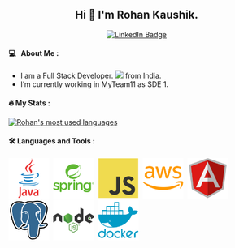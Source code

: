<div id="header" align="center">
  <h2> Hi 👋 I'm Rohan Kaushik.</h2>
  <div id="badges">
    <a href="https://www.linkedin.com/in/rohan-kaushik-30356814b/">
      <img src="https://img.shields.io/badge/LinkedIn-blue?style=for-the-badge&logo=linkedin&logoColor=white" alt="LinkedIn Badge"/>
    </a>
  </div>
</div>

#### 💻 &nbsp; About Me :
- I am a Full Stack Developer.
 <img src="https://media.giphy.com/media/WUlplcMpOCEmTGBtBW/giphy.gif" width="30"> from India.
- I’m currently working in MyTeam11 as SDE 1.

#### :fire: My Stats :
<a href="https://github.com/iamrohankaushik">
  <img align="center" src="https://github-readme-stats.vercel.app/api/top-langs/?username=sudheerj&theme=light&count_private=true&layout=compact" width="205" alt="Rohan's most used languages" />
</a>
<!-- <a href="https://github.com/iamrohankaushik">
 <img align="center" src="https://github-readme-stats.vercel.app/api?username=iamrohankaushik&show_icons=true&theme=light&line_height=27&include_all_commits=true&count_private=true&hide=issues,prs,contribs" width="350" alt="iamrohankaushik's github stats"/>
</a> -->

#### :hammer_and_wrench: Languages and Tools :
<div>
  <img src="https://github.com/devicons/devicon/blob/master/icons/java/java-original-wordmark.svg" title="Java" alt="Java" width="80" height="80"/>&nbsp;
  <img src="https://github.com/devicons/devicon/blob/master/icons/spring/spring-original-wordmark.svg" title="Spring" alt="Spring" width="80" height="80"/>&nbsp;
  <img src="https://github.com/devicons/devicon/blob/master/icons/javascript/javascript-original.svg" title="JavaScript" alt="JavaScript" width="80" height="80"/>&nbsp;
  <img src="https://github.com/devicons/devicon/blob/master/icons/amazonwebservices/amazonwebservices-plain-wordmark.svg" title="AWS" alt="AWS" width="80" height="80"/>&nbsp;
  <img src="https://github.com/devicons/devicon/blob/master/icons/angularjs/angularjs-original.svg" title="Angular" alt="Angular" width="80" height="80"/>&nbsp;
  <img src="https://github.com/devicons/devicon/blob/master/icons/postgresql/postgresql-original.svg" title="Postgresql" alt="Postgresql" width="80" height="80"/>&nbsp;
    <img src="https://github.com/devicons/devicon/blob/master/icons/nodejs/nodejs-original-wordmark.svg" title="NodeJS" alt="NodeJS" width="80" height="80"/>&nbsp;
  <img src="https://github.com/devicons/devicon/blob/master/icons/docker/docker-plain-wordmark.svg" title="Docker" alt="Docker" width="80" height="80"/>&nbsp;
</div>

<!--- #### :writing_hand: Blog Posts :
**WebSite:** [Sudheerjonna.com](https://sudheerjonna.com) -->
